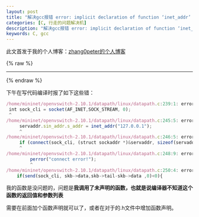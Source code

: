 ```yaml
---
layout: post
title: "解决gcc报错 error: implicit declaration of function ‘inet_addr’ [-Werror=implicit-function-declaration]"
categories: [C, 行走的问题解决机]
description: "解决gcc报错 error: implicit declaration of function ‘inet_addr’ [-Werror=implicit-function-declaration]"
keywords: C, gcc
---
```


此文首发于我的个人博客：[zhang0peter的个人博客](https://zhang0peter.com)         

{% raw %}
***          
{% endraw %}


下午在写代码编译时报了如下这些错：
```js
/home/mininet/openvswitch-2.10.1/datapath/linux/datapath.c:239:1: error: implicit declaration of function ‘socket’ [-Werror=implicit-function-declaration]
 int sock_cli = socket(AF_INET,SOCK_STREAM, 0);
 ^
/home/mininet/openvswitch-2.10.1/datapath/linux/datapath.c:245:5: error: implicit declaration of function ‘inet_addr’ [-Werror=implicit-function-declaration]
     servaddr.sin_addr.s_addr = inet_addr("127.0.0.1");  
     ^
/home/mininet/openvswitch-2.10.1/datapath/linux/datapath.c:246:5: error: implicit declaration of function ‘connect’ [-Werror=implicit-function-declaration]
     if (connect(sock_cli, (struct sockaddr *)&servaddr, sizeof(servaddr)) < 0)
     ^
/home/mininet/openvswitch-2.10.1/datapath/linux/datapath.c:248:9: error: implicit declaration of function ‘perror’ [-Werror=implicit-function-declaration]
         perror("connect error!");
         ^
/home/mininet/openvswitch-2.10.1/datapath/linux/datapath.c:250:4: error: implicit declaration of function ‘send’ [-Werror=implicit-function-declaration]
    if(send(sock_cli, skb->data,skb->tail-skb->data ,0)<0){
```
我的函数是没问题的，问题是**我调用了未声明的函数，也就是说编译器不知道这个函数的返回值和参数列表**

需要在前面加个函数声明就可以了，或者在对于的.h文件中增加函数声明。
